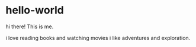 # hello-world

hi there! This is me.

i love reading books and watching movies
i like adventures and exploration. 
